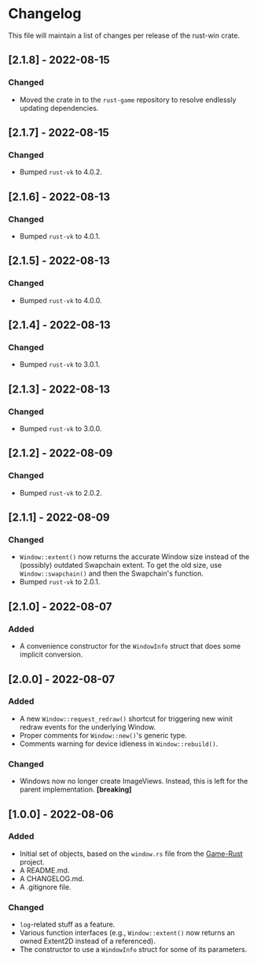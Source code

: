 # Changelog
This file will maintain a list of changes per release of the rust-win crate.


## [2.1.8] - 2022-08-15
### Changed
- Moved the crate in to the `rust-game` repository to resolve endlessly updating dependencies.


## [2.1.7] - 2022-08-15
### Changed
- Bumped `rust-vk` to 4.0.2.


## [2.1.6] - 2022-08-13
### Changed
- Bumped `rust-vk` to 4.0.1.


## [2.1.5] - 2022-08-13
### Changed
- Bumped `rust-vk` to 4.0.0.


## [2.1.4] - 2022-08-13
### Changed
- Bumped `rust-vk` to 3.0.1.


## [2.1.3] - 2022-08-13
### Changed
- Bumped `rust-vk` to 3.0.0.


## [2.1.2] - 2022-08-09
### Changed
- Bumped `rust-vk` to 2.0.2.


## [2.1.1] - 2022-08-09
### Changed
- `Window::extent()` now returns the accurate Window size instead of the (possibly) outdated Swapchain extent. To get the old size, use `Window::swapchain()` and then the Swapchain's function.
- Bumped `rust-vk` to 2.0.1.


## [2.1.0] - 2022-08-07
### Added
- A convenience constructor for the `WindowInfo` struct that does some implicit conversion.


## [2.0.0] - 2022-08-07
### Added
- A new `Window::request_redraw()` shortcut for triggering new winit redraw events for the underlying Window.
- Proper comments for `Window::new()`'s generic type.
- Comments warning for device idleness in `Window::rebuild()`.

### Changed
- Windows now no longer create ImageViews. Instead, this is left for the parent implementation. **[breaking]**


## [1.0.0] - 2022-08-06
### Added
- Initial set of objects, based on the `window.rs` file from the [Game-Rust](https://github.com/Lut99/Game-Rust) project.
- A README.md.
- A CHANGELOG.md.
- A .gitignore file.

### Changed
- `log`-related stuff as a feature.
- Various function interfaces (e.g., `Window::extent()` now returns an owned Extent2D instead of a referenced).
- The constructor to use a `WindowInfo` struct for some of its parameters.
